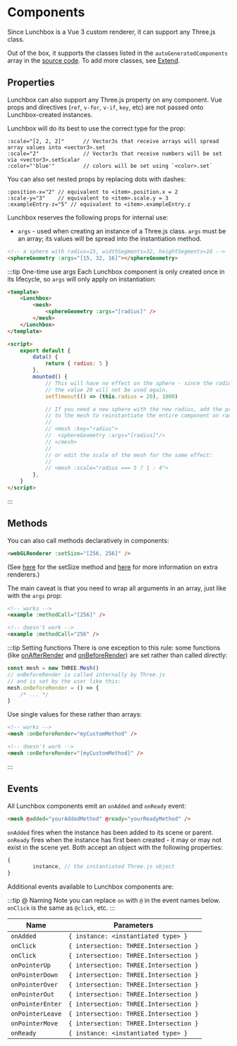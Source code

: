 # Components

Since Lunchbox is a Vue 3 custom renderer, it can support any Three.js class.

Out of the box, it supports the classes listed in the `autoGeneratedComponents` array in the [source code](https://github.com/breakfast-studio/lunchboxjs/blob/main/src/components/autoGeneratedComponents.ts/). To add more classes, see [Extend](/components/extend/).

## Properties

Lunchbox can also support any Three.js property on any component. Vue props and directives (`ref`, `v-for`, `v-if`, `key`, etc) are not passed onto Lunchbox-created instances.

Lunchbox will do its best to use the correct type for the prop:

```
:scale="[2, 2, 2]"      // Vector3s that receive arrays will spread array values into <vector3>.set
:scale="2"              // Vector3s that receive numbers will be set via <vector3>.setScalar
:color="'blue'"         // colors will be set using `<color>.set`
```

You can also set nested props by replacing dots with dashes:

```
:position-x="2" // equivalent to <item>.position.x = 2
:scale-y="3"    // equivalent to <item>.scale.y = 3
:exampleEntry-z="5" // equivalent to <item>.exampleEntry.z
```

Lunchbox reserves the following props for internal use:

-   `args` - used when creating an instance of a Three.js class. `args` must be an array; its values will be spread into the instantiation method.

```html
<!-- a sphere with radius=15, widthSegments=32, heightSegments=16 -->
<sphereGeometry :args="[15, 32, 16]"></sphereGeometry>
```

:::tip One-time use args
Each Lunchbox component is only created once in its lifecycle, so `args` will only apply on instantiation:

```html
<template>
    <Lunchbox>
        <mesh>
            <sphereGeometry :args="[radius]" />
        </mesh>
    </Lunchbox>
</template>

<script>
    export default {
        data() {
            return { radius: 5 }
        },
        mounted() {
            // This will have no effect on the sphere - since the radius is 5 at instantiation,
            // the value 20 will not be used again.
            setTimeout(() => (this.radius = 20), 1000)

            // If you need a new sphere with the new radius, add the prop `:key="radius"`
            // to the mesh to reinstantiate the entire component on radius change:
            //
            // <mesh :key="radius">
            //  <sphereGeometry :args="[radius]"/>
            // </mesh>
            //
            // or edit the scale of the mesh for the same effect:
            //
            // <mesh :scale="radius === 5 ? 1 : 4">
        },
    }
</script>
```

:::

## Methods

You can also call methods declaratively in components:

```html
<webGLRenderer :setSize="[256, 256]" />
```

(See [here](https://threejs.org/docs/index.html?q=webglren#api/en/renderers/WebGLRenderer.setSize) for the setSize method and [here](/advanced/custom-cameras-renderers-and-scenes/) for more information on extra renderers.)

The main caveat is that you need to wrap all arguments in an array, just like with the `args` prop:

```html
<!-- works -->
<example :methodCall="[256]" />

<!-- doesn't work -->
<example :methodCall="256" />
```

:::tip Setting functions
There is one exception to this rule: some functions (like [onAfterRender](https://threejs.org/docs/?q=mesh#api/en/core/Object3D.onAfterRender) and [onBeforeRender](https://threejs.org/docs/?q=mesh#api/en/core/Object3D.onBeforeRender)) are set rather than called directly:

```js
const mesh = new THREE.Mesh()
// onBeforeRender is called internally by Three.js
// and is set by the user like this:
mesh.onBeforeRender = () => {
    /* ... */
}
```

Use single values for these rather than arrays:

```html
<!-- works -->
<mesh :onBeforeRender="myCustomMethod" />

<!-- doesn't work -->
<mesh :onBeforeRender="[myCustomMethod]" />
```

:::

## Events

All Lunchbox components emit an `onAdded` and `onReady` event:

```html
<mesh @added="yourAddedMethod" @ready="yourReadyMethod" />
```

`onAdded` fires when the instance has been added to its scene or parent. `onReady` fires when the instance has first been created - it may or may not exist in the scene yet. Both accept an object with the following properties:

```js
{
        instance, // the instantiated Three.js object
}
```

Additional events available to Lunchbox components are:

:::tip @ Naming
Note you can replace `on` with `@` in the event names below. `onClick` is the same as `@click`, etc.
:::

| Name             | Parameters                             |
| ---------------- | -------------------------------------- |
| `onAdded`        | `{ instance: <instantiated type> }`    |
| `onClick`        | `{ intersection: THREE.Intersection }` |
| `onClick`        | `{ intersection: THREE.Intersection }` |
| `onPointerUp`    | `{ intersection: THREE.Intersection }` |
| `onPointerDown`  | `{ intersection: THREE.Intersection }` |
| `onPointerOver`  | `{ intersection: THREE.Intersection }` |
| `onPointerOut`   | `{ intersection: THREE.Intersection }` |
| `onPointerEnter` | `{ intersection: THREE.Intersection }` |
| `onPointerLeave` | `{ intersection: THREE.Intersection }` |
| `onPointerMove`  | `{ intersection: THREE.Intersection }` |
| `onReady`        | `{ instance: <instantiated type> }`    |
